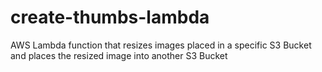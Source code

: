 # create-thumbs-lambda
AWS Lambda function that resizes images placed in a specific S3 Bucket and places the resized image into another S3 Bucket

